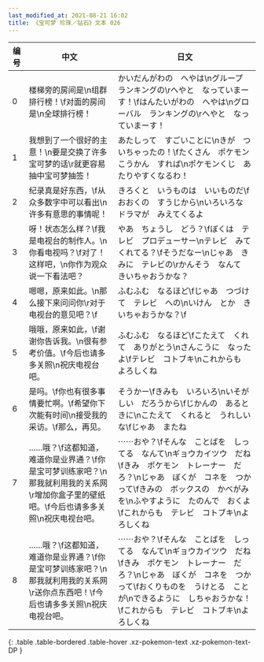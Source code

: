 ```yaml
---
last_modified_at: 2021-08-21 16:02
title: 《宝可梦 珍珠／钻石》文本 026
---
```

| 编号 | 中文 | 日文 |
| ---- | ---- | ---- |
| 0 | 楼梯旁的房间是\n组群排行榜！\f对面的房间是\n全球排行榜！ | かいだんがわの　へやは\nグループ　ランキングの\rへやと　なっていまーす！\fはんたいがわの　へやは\nグローバル　ランキングの\rへやと　なっていまーす！ |
| 1 | 我想到了一个很好的主意！\n要是交换了许多宝可梦的话\r就更容易抽中宝可梦抽签！ | あたしって　すごいことに\nきが　ついちゃったの！\fたくさん　ポケモンこうかん　すれば\nポケモンくじ　あたりやすくなるわ！ |
| 2 | 纪录真是好东西，\f从众多数字中可以看出\n许多有意思的事情呢！ | きろくと　いうものは　いいものだ\fおおくの　すうじから\nいろいろな　ドラマが　みえてくるよ |
| 3 | 呀！状态怎么样？\f我是电视台的制作人。\n你看电视吗？\f对了！这样吧，\n你作为观众说一下看法吧？ | やあ　ちょうし　どう？\fぼくは　テレビ　プロデューサー\nテレビ　みてくれてる？\fそうだなー\nじゃあ　きみに　テレビの\rかんそう　なんて　きいちゃおうかな？ |
| 4 | 嗯嗯，原来如此。\n那么接下来问问你\r对于电视台的意见吧？\f | ふむふむ　なるほど\fじゃあ　つづけて　テレビ　への\nいけん　とか　きいちゃおうかな？\f |
| 5 | 哦哦，原来如此，\f谢谢你告诉我。\n很有参考价值。\f今后也请多多关照\n祝庆电视台吧。 | ふむふむ　なるほど\fこたえて　くれて　ありがとう\nさんこうに　なったよ\fテレビ　コトブキ\nこれからも　よろしくね |
| 6 | 是吗。\f你也有很多事情要忙啊。\f希望你下次能有时间\n接受我的采访。\f那么，再见。 | そうかー\fきみも　いろいろ\nいそがしい　だろうから\fじかんの　あるときに\nこたえて　くれると　うれしいな\fじゃあ　またね |
| 7 | ……哦？\f这都知道，难道你是业界通？\f你是宝可梦训练家吧？\n那我就利用我的关系网\r增加你盒子里的壁纸吧。\f今后也请多多关照\n祝庆电视台吧。 | ⋯⋯おや？\fそんな　ことばを　しってる　なんて\nギョウカイツウ　だね\fきみ　ポケモン　トレーナー　だろ？\nじゃあ　ぼくが　コネを　つかって\fきみの　ボックスの　かべがみを\nふやすように　たのんで　おくよ\fこれからも　テレビ　コトブキ\nよろしくね |
| 8 | ……哦？\f这都知道，难道你是业界通？\f你是宝可梦训练家吧？\n那我就利用我的关系网\r送你点东西吧！\f今后也请多多关照\n祝庆电视台吧。 | ⋯⋯おや？\fそんな　ことばを　しってる　なんて\nギョウカイツウ　だね\fきみ　ポケモン　トレーナー　だろ？\nじゃあ　ぼくが　コネを　つかって\fおくりものを　うけとる　ことが\nできるように　しちゃおうかな！\fこれからも　テレビ　コトブキ\nよろしくね |
{: .table .table-bordered .table-hover .xz-pokemon-text .xz-pokemon-text-DP }